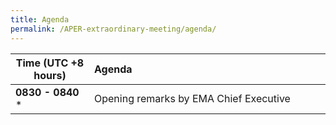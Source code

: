 ```yaml
---
title: Agenda
permalink: /APER-extraordinary-meeting/agenda/
---
```

<style>
  table th:first-of-type {width: 25%}
  table th:nth-of-type(2) {width: 75%}
</style>

| **Time (UTC +8 hours)** | **Agenda** |
|---|:----|
| **0830 - 0840** * | Opening remarks by EMA Chief Executive |

